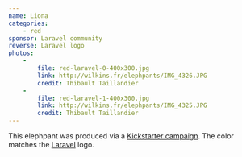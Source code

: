 ```yaml
---
name: Liona
categories:
    - red
sponsor: Laravel community
reverse: Laravel logo
photos:
    -
        file: red-laravel-0-400x300.jpg
        link: http://wilkins.fr/elephpants/IMG_4326.JPG
        credit: Thibault Taillandier
    -
        file: red-laravel-1-400x300.jpg
        link: http://wilkins.fr/elephpants/IMG_4325.JPG
        credit: Thibault Taillandier
---
```


This elephpant was produced via a [Kickstarter campaign](https://www.kickstarter.com/projects/1560940280/laravel-elephpant). The color matches the [Laravel](http://laravel.com/) logo.
